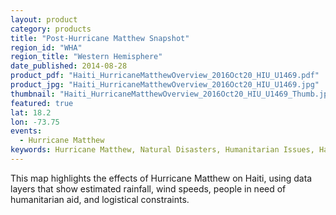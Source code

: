 ```yaml
---
layout: product
category: products
title: "Post-Hurricane Matthew Snapshot"
region_id: "WHA"
region_title: "Western Hemisphere"
date_published: 2014-08-28
product_pdf: "Haiti_HurricaneMatthewOverview_2016Oct20_HIU_U1469.pdf"
product_jpg: "Haiti_HurricaneMatthewOverview_2016Oct20_HIU_U1469.jpg"
thumbnail: "Haiti_HurricaneMatthewOverview_2016Oct20_HIU_U1469_Thumb.jpg"
featured: true
lat: 18.2
lon: -73.75
events:
  - Hurricane Matthew
keywords: Hurricane Matthew, Natural Disasters, Humanitarian Issues, Haiti, Precipation, Logistics, Humanitarian Need, Wind
---
```

This map highlights the effects of Hurricane Matthew on Haiti, using data layers that show estimated rainfall, wind speeds, people in need of humanitarian aid, and logistical constraints.
